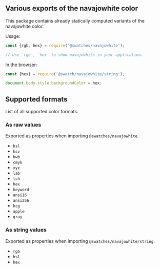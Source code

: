 ## Various exports of the navajowhite color

This package contains already statically computed variants of the navajowhite color.

Usage:
```js
const {rgb, hex} = require('@swatches/navajowhite');

// Use `rgb`, `hex` to show navajowhite in your application.
```

In the browser:
```js
const {hex} = require('@swatch/navajowhite/string');

document.body.style.backgroundColor = hex;
```

## Supported formats


List of all supported color formats.

### As raw values

Exported as properties when importing `@swatches/navajowhite`.

- `hsl`
- `hsv`
- `hwb`
- `cmyk`
- `xyz`
- `lab`
- `lch`
- `hex`
- `keyword`
- `ansi16`
- `ansi256`
- `hcg`
- `apple`
- `gray`

### As string values

Exported as properties when importing `@swatches/navajowhite/string`.

- `rgb`
- `hsl`
- `hex`
